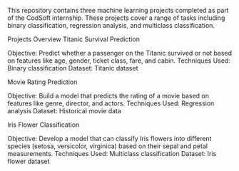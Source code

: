 This repository contains three machine learning projects completed as part of the CodSoft internship. These projects cover a range of tasks including binary classification, regression analysis, and multiclass classification.

Projects Overview
Titanic Survival Prediction

Objective: Predict whether a passenger on the Titanic survived or not based on features like age, gender, ticket class, fare, and cabin.
Techniques Used: Binary classification
Dataset: Titanic dataset

Movie Rating Prediction

Objective: Build a model that predicts the rating of a movie based on features like genre, director, and actors.
Techniques Used: Regression analysis
Dataset: Historical movie data

Iris Flower Classification

Objective: Develop a model that can classify Iris flowers into different species (setosa, versicolor, virginica) based on their sepal and petal measurements.
Techniques Used: Multiclass classification
Dataset: Iris flower dataset
